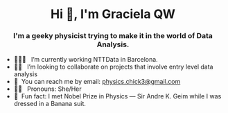 <h1 align="center">Hi 👋, I'm Graciela QW</h1>


<h3 align="center">I'm a geeky physicist trying to make it in the world of Data Analysis.</h3>



- 👩🏻‍💻 &nbsp; I’m currently working NTTData in Barcelona.
- 💪🏼 &nbsp; I’m looking to collaborate on projects that involve entry level data analysis
- 📧 &nbsp;You can reach me by email: physics.chick3@gmail.com
- 👩🏻 &nbsp; Pronouns: She/Her
- 🍌 &nbsp;Fun fact: I met Nobel Prize in Physics — Sir Andre K. Geim while I was dressed in a Banana suit. 
